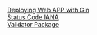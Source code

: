 [Deploying Web APP with Gin](https://levelup.gitconnected.com/deploying-a-simple-golang-webapp-on-heroku-4dbd00bc9b0e) 
<br>
[Status Code IANA](https://www.iana.org/assignments/http-status-codes/http-status-codes.xhtml)
<br>
[Validator Package](https://pkg.go.dev/github.com/go-playground/validator/v10@v10.9.0#section-readme)
